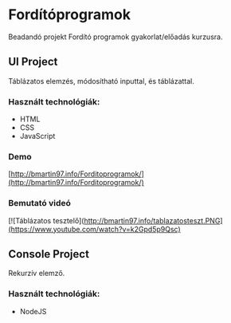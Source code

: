 # Fordítóprogramok

Beadandó projekt Fordító programok gyakorlat/előadás kurzusra.

## UI Project

Táblázatos elemzés, módosítható inputtal, és táblázattal.

### Használt technológiák:
* HTML
* CSS
* JavaScript

### Demo
[http://bmartin97.info/Forditoprogramok/](http://bmartin97.info/Forditoprogramok/)

### Bemutató videó
[![Táblázatos tesztelő](http://bmartin97.info/tablazatosteszt.PNG](https://www.youtube.com/watch?v=k2Gpd5p9Qsc)

## Console Project

Rekurzív elemző.

### Használt technológiák:
* NodeJS